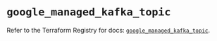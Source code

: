 # `google_managed_kafka_topic`

Refer to the Terraform Registry for docs: [`google_managed_kafka_topic`](https://registry.terraform.io/providers/hashicorp/google/6.43.0/docs/resources/managed_kafka_topic).
